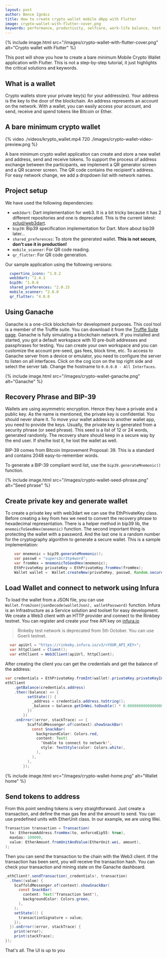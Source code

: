 ```yaml
---
layout: post
author: Bence Ignácz
title: How to create crypto wallet mobile dApp with Flutter
image: crypto-wallet-with-flutter-cover.png
keywords: performance, productivity, selfcare, work-life balance, test
---
```

{% include image.html src="/images/crypto-wallet-with-flutter-cover.png" alt="Crypto wallet with Flutter" %}

This post will show you how to create a bare minimum Mobile Crypto Wallet application with Flutter. This is not a step-by-step tutorial, it just highlights the critical solutions and keywords. 

<!--more-->

## What is a wallet

Crypto wallets store your private key(s) for your address(es). Your address is the key to the door of the blockchain. An address represents an account on the network. With a wallet, you can easily access your account, and send, receive and spend tokens like Bitcoin or Ether.

## A bare minimum crypto wallet

{% video ./videos/krypto_wallet.mp4 720 ./images/crypto-wallet-video-preview.png %}

A bare minimum crypto wallet application can create and store a new wallet and address, send and receive tokens. To support the process of address exchange between the participants, we implement a QR generator screen and a QR scanner screen. The QR code contains the recipient's address.
For easy network change, we add a dropdown list with network names. 


## Project setup

We have used the following dependencies:
* `web3dart`: Dart implementation for web3. It is a bit tricky because it has 2 different repositories and one is deprecated. This is the current latest: [xclud/web3dart](https://github.com/xclud/web3dart).
* `bip39`: Bip39 specification implementation for Dart. More about bip39 later...
* `shared_preferences`: To store the generated wallet. **This is not secure, don't use it in production!**
* `mobile_scanner`: For QR code reading.
* `qr_flutter`: For QR code generation.

Our sample application using the following versions:
```yaml
  cupertino_icons: ^1.0.2
  web3dart: ^2.4.1
  bip39: ^1.0.6
  shared_preferences: ^2.0.15
  mobile_scanner: ^2.0.0
  qr_flutter: ^4.0.0
```

## Using Ganache

Ganache is a one-click blockchain for development purposes. This cool tool is a member of the Truffle suite.
You can download it from the [Truffle Suite page](https://trufflesuite.com/ganache/).
Ganache is fully simulating a blockchain network. If you installed and started, you got a default workspace with 10 pre-built addresses and passphrases for testing.
You can create your own workspace and you can customize the account pre-seed, gas fees, block time, etc.
To access to Ganache server from a device or emulator, you need to configure the server to listen on all interfaces. Click on the cog icon on the top right side and select the server tab. Change the hostname to `0.0.0.0 - All Interfaces`.

{% include image.html src="/images/crypto-wallet-ganache.png" alt="Ganache" %}

## Recovery Phrase and BIP-39

Wallets are using asymmetric encryption. Hence they have a private and a public key. As the name is mentioned, the private key is confidential. You should never share it. To move your wallet address to another wallet app, you need to provide the keys. Usually, the private key is generated from a security phrase (or seed phrase). This seed is a list of 12 or 24 words, generated randomly. The recovery share should keep in a secure way by the end user. If she/he lost it, he lost the wallet as well.

BIP-39 comes from Bitcoin Improvement Proposal: 39. This is a standard and contains 2048 easy-to-remember words.

To generate a BIP-39 compliant word list, use the `bip39.generateMnemonic()` function.

{% include image.html src="/images/crypto-wallet-seed-phrase.png" alt="Seed phrase" %}

## Create private key and generate wallet

To create a private key with web3dart we can use the EthPrivateKey class. Before creating a key from hex we need to convert the recovery phrase to hexadecimal representation. There is a helper method in bip39 lib, the `mnemoicToSeedHex(mnemonic)` function. The second important thing is protecting the wallet with a password. And the last one is a random number for the cryptography algorithm to generate a secure wallet.
This is a sample implementation:

```java
    var mnemonic = bip39.generateMnemonic();
    var passwd = "supers3cr3tp4word";
    var fromHex = mnemonicToSeedHex(mnemonic);
    EthPrivateKey privateKey = EthPrivateKey.fromHex(fromHex);
    Wallet wallet =  Wallet.createNew(privateKey, passwd, Random.secure());
```

## Load Wallet and connect to network using Infura

To load the wallet from a JSON file, you can use `Wallet.fromJson(jsonDecode(walletJson), walletPassword)` function. Infura is an Infrastructure as a Service solution and toolset for easy development.
We create a Web3 client with an HTTP provider and connect to the Rinkbey testnet. You can register and create your free API key on [infura.io](https://infura.io/)

> Rinkeby test network is deprecated from 5th October. You can use Goerli testnet.

```java
  var apiUrl = "https://rinkeby.infura.io/v3/<YOUR_API_KEY>";
  var httpClient = Client();
  var ethClient = Web3Client(apiUrl, httpClient);
```

After creating the client you can get the credentials and get the balance of the address:

```java
var credentials = EthPrivateKey.fromInt(wallet!.privateKey.privateKeyInt);
ethClient
    .getBalance(credentials.address)
    .then((balance) => {
          setState(() {
            _address = credentials.address.toString();
            _balance = balance.getInWei.toDouble() * 0.000000000000000001;
          })
        })
    .onError((error, stackTrace) => {
          ScaffoldMessenger.of(context).showSnackBar(
            const SnackBar(
              backgroundColor: Colors.red,
              content: Text(
                'Unable to connect to network!',
                style: TextStyle(color: Colors.white),
              ),
            ),
          ),
        });
```

{% include image.html src="/images/crypto-wallet-home.png" alt="Wallet home" %}

## Send tokens to address

From this point sending tokens is very straightforward. Just create a transaction, and define the max gas fee and the amount to send. You can use predefined units with EtherUnit class. In our example, we are using Wei.

```java
Transaction transaction = Transaction(
  to: EthereumAddress.fromHex(to, enforceEip55: true),
  maxGas: 100000,
  value: EtherAmount.fromUnitAndValue(EtherUnit.wei, amount),
);
```

Then you can send the transaction to the chain with the Web3 client. If the transaction has been sent, you will receive the transaction hash. You can check your transaction and mining state on the Ganache dashboard.

```java
_ethClient?.sendTransaction(_credentials!, transaction)
  .then((value) {
    ScaffoldMessenger.of(context).showSnackBar(
      const SnackBar(
        content: Text('Transaction Sent'),
        backgroundColor: Colors.green,
      ),
    );
    setState(() {
      transactionSignature = value;
    });
  }).onError((error, stackTrace) {
    print(error);
    print(stackTrace);
});
```

That's all. The UI is up to you
